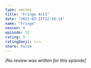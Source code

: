 ```yaml
---
type: series
title: "Fringe 4x11"
date: "2022-03-15T22:50:14"
name: "Fringe"
season: 4
episode: 11
rating: 3
ratingEmoji: ⭐️⭐️⭐️
share: false
---
```


_[No review was written for this episode]_
